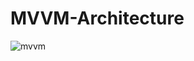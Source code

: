 # MVVM-Architecture
![mvvm](https://user-images.githubusercontent.com/40797128/117545897-6180e000-b045-11eb-94c8-a5c03eb7e100.gif)
